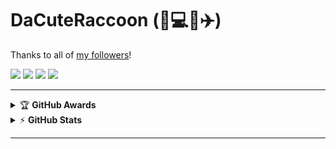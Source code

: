 # DaCuteRaccoon (:raccoon::computer::globe_with_meridians::airplane:)

Thanks to all of [my followers](https://github.com/DaCuteRaccoon?tab=followers)!

![](https://avatars.githubusercontent.com/u/80350015?s=100&v=4)
![](https://avatars.githubusercontent.com/u/69060894?s=100&v=4)
![](https://avatars.githubusercontent.com/u/67765147?s=100&v=4)
![](https://avatars.githubusercontent.com/u/95715605?s=100&v=4)

<!--
[![Typing SVG](https://readme-typing-svg.herokuapp.com/?lines=First+line+of+text;Second+line+of+text)](https://git.io/typing-svg)
-->

---

<!-- markdownlint-disable MD033 -->
<details>
    <summary>&#127942 <b>GitHub Awards</b></summary><br/>

![Github Trophy](https://github-profile-trophy.vercel.app/?username=dacuteraccoon)

</details>

<details>
    <summary>&#9889 <b>GitHub Stats</b></summary><br/>

[![DaCuteRaccoon Github Stats](https://readme-stats.warengonzaga.com/api?username=dacuteraccoon&show_icons=true&count_private=true)](https://github.com/warengonzaga/github-readme-stats) [![Top Language](https://readme-stats.warengonzaga.com/api/top-langs?username=dacuteraccoon&layout=compact)](https://github.com/warengonzaga/github-readme-stats)

</details>
<!-- markdownlint-enable MD033 -->

---
